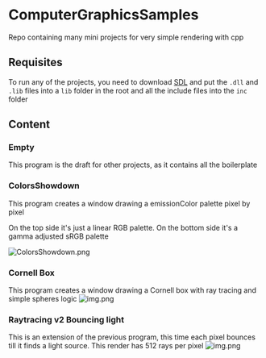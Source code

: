 # ComputerGraphicsSamples

Repo containing many mini projects for very simple rendering with cpp

## Requisites

To run any of the projects, you need to download [SDL](https://www.libsdl.org/download-2.0.php) and put the `.dll`
and `.lib` files into a `lib` folder in the root and all the include files into the `inc` folder

## Content

### Empty

This program is the draft for other projects, as it contains all the boilerplate

### ColorsShowdown

This program creates a window drawing a emissionColor palette pixel by pixel

On the top side it's just a linear RGB palette. On the bottom side it's a gamma adjusted sRGB palette

![ColorsShowdown.png](ComputerGraphicsSamples/imgs/ColorsShowdown.png)

### Cornell Box

This program creates a window drawing a Cornell box with ray tracing and simple spheres logic
![img.png](ComputerGraphicsSamples/imgs/Cornell.png)

### Raytracing v2 Bouncing light

This is an extension of the previous program, this time each pixel bounces till it finds a light source. This render has
512 rays per pixel
![img.png](ComputerGraphicsSamples/imgs/Cornell.png)